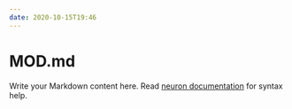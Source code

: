 ```yaml
---
date: 2020-10-15T19:46
---
```


# MOD.md

Write your Markdown content here. Read [neuron documentation](https://neuron.zettel.page/2011404.html) for syntax help.

